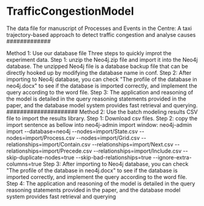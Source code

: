 # TrafficCongestionModel
The data file for manuscript of Processes and Events in the Centre: A taxi trajectory-based approach to detect traffic congestion and analyse causes
#############

Method 1: Use our database file
Three steps to quickly improt the experiment data.
  Step 1: unzip the Neo4j.zip file and import it into the Neo4j database. The unzipped Neo4j file is a database backup file that can be directly hooked up by modifying     the database name in conf.
  Step 2: After importing to Neo4j database, you can check "The profile of the database in neo4j.docx" to see if the database is imported correctly, and implement the      query according to the word file.
  Step 3: The application and reasoning of the model is detailed in the query reasoning statements provided in the paper, and the database model system provides fast       retrieval and querying.
#####################
Method 2: Use the batch modeling results CSV file to import the results library.
  Step 1: Download csv files.
  Step 2: copy the import sentence as bellow into neo4j-admin import window:
      neo4j-admin import --database=neo4j --nodes=import/State.csv --nodes=import/Process.csv --nodes=import/Grid.csv --relationships=import/Contain.csv --relationships=import/Next.csv --relationships=import/Precede.csv --relationships=import/Include.csv --skip-duplicate-nodes=true --skip-bad-relationships=true --ignore-extra-columns=true
  Step 3: After importing to Neo4j database, you can check "The profile of the database in neo4j.docx" to see if the database is imported correctly, and implement the      query according to the word file.
  Step 4: The application and reasoning of the model is detailed in the query reasoning statements provided in the paper, and the database model system provides fast       retrieval and querying
